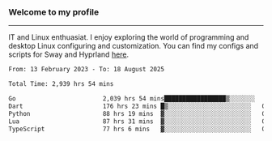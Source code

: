 ### Welcome to my profile

---

IT and Linux enthuasiat. I enjoy exploring the world of programming and desktop Linux configuring and customization. You can find my configs and scripts for Sway and Hyprland [here](https://github.com/uroborosq/mess-of-linux-configurations).

<!-- <div display="block">
 	<img align="left" width="48%" alt="isocalendar" src=".github/metrics/isocalendar_metrics.svg" />
	<img align="center" width="48%" alt="contributions" src=".github/metrics/contributions_metrics.svg" />
	<img align="center" alt="languages" src=".github/metrics/languages_metrics.svg" />
</div> -->

<!-- ![](https://komarev.com/ghpvc/?username=uroborosq&color=success&style=flat-square) -->
<!-- [](https://img.shields.io/github/last-commit/uroborosq/uroborosq?label=Profile%20updated&style=flat-square) -->

<!--START_SECTION:waka-->

```txt
From: 13 February 2023 - To: 18 August 2025

Total Time: 2,939 hrs 54 mins

Go                        2,039 hrs 54 mins█████████████████▒░░░░░░░   68.79 %
Dart                      176 hrs 23 mins █▒░░░░░░░░░░░░░░░░░░░░░░░   05.95 %
Python                    88 hrs 19 mins  ▓░░░░░░░░░░░░░░░░░░░░░░░░   02.98 %
Lua                       87 hrs 31 mins  ▓░░░░░░░░░░░░░░░░░░░░░░░░   02.95 %
TypeScript                77 hrs 6 mins   ▓░░░░░░░░░░░░░░░░░░░░░░░░   02.60 %
```

<!--END_SECTION:waka-->
